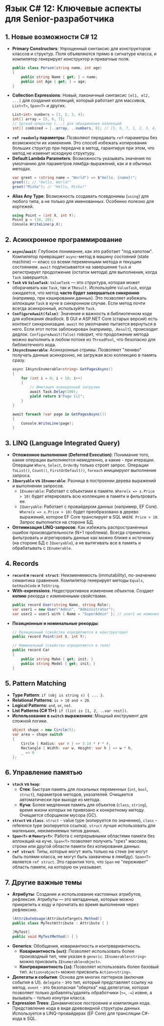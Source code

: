 # Язык C# 12: Ключевые аспекты для Senior-разработчика

## 1. Новые возможности C# 12
- **Primary Constructors**: Упрощенный синтаксис для конструкторов классов и структур. Поля объявляются прямо в сигнатуре класса, и компилятор генерирует конструктор и приватные поля.
  ```csharp
  public class Person(string name, int age)
  {
      public string Name { get; } = name;
      public int Age { get; } = age;
  }
  ```
- **Collection Expressions**: Новый, лаконичный синтаксис `[el1, el2, ...]` для создания коллекций, который работает для массивов, `List<T>`, `Span<T>` и других.
  ```csharp
  List<int> numbers = [1, 2, 3, 4];
  int[] array = [5, 6, 7];
  // Spread-оператор (...) для объединения коллекций
  int[] combined = [..array, ..numbers, 8]; // [5, 6, 7, 1, 2, 3, 4, 8]
  ```
- **`ref readonly` параметры**: Позволяют передавать `ref`-параметры без возможности их изменения. Это способ избежать копирования больших структур при передаче в метод, гарантируя при этом, что метод не изменит исходную структуру.
- **Default Lambda Parameters**: Возможность указывать значения по умолчанию для параметров лямбда-выражений, как и в обычных методах.
  ```csharp
  var greet = (string name = "World") => $"Hello, {name}!";
  greet(); // "Hello, World!"
  greet("Misha"); // "Hello, Misha!"
  ```
- **Alias Any Type**: Возможность создавать псевдонимы (`using`) для любого типа, а не только для именованных. Особенно полезно для кортежей.
  ```csharp
  using Point = (int X, int Y);
  Point p = (10, 20);
  Console.WriteLine(p.X);
  ```

## 2. Асинхронное программирование
- **`async`/`await`**: Глубокое понимание, как это работает "под капотом". Компилятор превращает `async`-метод в машину состояний (state machine) — класс со всеми переменными метода и текущим состоянием. `await` подписывается на завершение `Task` и регистрирует продолжение (остаток метода) для выполнения, когда `Task` завершится.
- **`Task` vs `ValueTask`**: `ValueTask` — это структура, которая может оборачивать как `Task`, так и `TResult`. Используйте `ValueTask`, когда ожидается, что метод **часто будет завершаться синхронно** (например, при кэшировании данных). Это позволяет избежать аллокации `Task` в куче в синхронном случае. Если метод почти всегда асинхронный, используйте `Task`.
- **`ConfigureAwait(false)`**: Значение и важность в библиотечном коде для избежания deadlock. В GUI и ASP.NET Core (старых версий) есть контекст синхронизации. `await` по умолчанию пытается вернуться в него. Если этот поток заблокирован (например, `.Result`), происходит дедлок. `ConfigureAwait(false)` говорит, что продолжение метода можно выполнить в любом потоке из `ThreadPool`, что безопасно для библиотечного кода.
- **`IAsyncEnumerable`**: Асинхронные стримы. Позволяют "лениво" получать данные асинхронно, не загружая всю коллекцию в память сразу.
  ```csharp
  async IAsyncEnumerable<string> GetPagesAsync()
  {
      for (int i = 0; i < 10; i++)
      {
          // Имитация асинхронной загрузки
          await Task.Delay(100);
          yield return $"Page {i}";
      }
  }
  
  await foreach (var page in GetPagesAsync())
  {
      Console.WriteLine(page);
  }
  ```

## 3. LINQ (Language Integrated Query)
- **Отложенное выполнение (Deferred Execution)**: Понимание того, какие операции выполняются немедленно, а какие - при итерации. Операции `Where`, `Select`, `OrderBy` только строят запрос. Операции `ToList()`, `Count()`, `FirstOrDefault()`, `foreach` инициируют выполнение запроса.
- **`IQueryable` vs `IEnumerable`**: Разница в построении дерева выражений и выполнении запросов.
    - `IEnumerable`: Работает с объектами в памяти. `Where(x => x.Price > 10)` будет итерировать всю коллекцию в памяти и фильтровать ее.
    - `IQueryable`: Работает с провайдером данных (например, EF Core). `Where(x => x.Price > 10)` будет преобразовано в дерево выражений, которое EF Core транслирует в SQL `WHERE Price > 10`. Запрос выполнится на стороне БД.
- **Оптимизация LINQ-запросов**: Как избежать распространенных ошибок производительности (N+1 проблема). Всегда стремитесь фильтровать и агрегировать данные как можно ближе к источнику (на стороне БД с `IQueryable`), а не вытягивать все в память и обрабатывать с `IEnumerable`.

## 4. Records
- **`record` и `record struct`**: Неизменяемость (immutability), по-значению семантика сравнения. Компилятор генерирует методы `Equals`, `GetHashCode` и `ToString`.
- **With-expressions**: Недеструктивное изменение объектов. Создает **копию** рекорда с измененными свойствами.
  ```csharp
  public record User(string Name, string Role);
  var user1 = new User("Admin", "Administrator");
  var user2 = user1 with { Name = "SuperAdmin" }; // user1 не изменился
  ```
- **Позиционные и номинальные рекорды**:
  ```csharp
  // Позиционный (свойства определяются в конструкторе)
  public record Point(int X, int Y);
  
  // Номинальный (свойства определяются в теле)
  public record Car
  {
      public string Make { get; init; }
      public string Model { get; init; }
  }
  ```

## 5. Pattern Matching
- **Type Pattern**: `if (obj is string s) { ... }`.
- **Relational Patterns**: `is > 10 and < 20`.
- **Logical Patterns**: `and`, `or`, `not`.
- **List Patterns (C# 11+)**: `if (list is [1, 2, ..var rest])`.
- **Использование в `switch` выражениях**: Мощный инструмент для сложной логики.
  ```csharp
  object shape = new Circle(5);
  var area = shape switch
  {
      Circle { Radius: var r } => 3.14 * r * r,
      Rectangle { Width: var w, Height: var h } => w * h,
      _ => 0
  };
  ```

## 6. Управление памятью
- **`stack` vs `heap`**: 
    - **Стек**: Быстрая память для локальных переменных (`int`, `bool`, `struct`), параметров методов, указателей. Очищается автоматически при выходе из метода.
    - **Куча**: Более медленная память для объектов (`class`, `string`), время жизни которых не привязано к конкретному методу. Очищается сборщиком мусора (GC).
- **`struct` vs `class`**: `struct` - value type (копируется по значению), `class` - reference type (копируется ссылка). `struct` лучше использовать для маленьких, неизменяемых типов данных.
- **`Span<T>` и `Memory<T>`**: Работа с непрерывными областями памяти без аллокаций на куче. `Span<T>` позволяет получить "срез" массива, строки или другой области памяти без копирования данных.
- **`ref struct`**: Типы, которые могут жить только на стеке (не могут быть полями класса, не могут быть захвачены в лямбду). `Span<T>` является `ref struct`. Это гарантия того, что `Span` не "переживет" область памяти, на которую он указывает.

## 7. Другие важные темы
- **Атрибуты**: Создание и использование кастомных атрибутов, рефлексия. Атрибуты — это метаданные, которые можно прикрепить к коду и прочитать во время выполнения через рефлексию.
  ```csharp
  [AttributeUsage(AttributeTargets.Method)]
  public class MyTestAttribute : Attribute { }

  [MyTest]
  public void MyTestMethod() { }
  ```
- **Generics**: Обобщения, ковариантность и контрвариантность.
    - **Ковариантность (`out`)**: Позволяет использовать более производный тип, чем указан в `generic`. `IEnumerable<string>` можно присвоить `IEnumerable<object>`.
    - **Контрвариантность (`in`)**: Позволяет использовать более базовый тип. `Action<object>` можно присвоить `Action<string>`.
- **Делегаты и события**: Основа для многих паттернов (включая события в UI). `delegate` - это тип, который представляет ссылку на метод. `event` - это безопасная "обертка" над делегатом, которая позволяет только добавлять/удалять обработчики (`+=`, `-=`) извне, а вызывать - только изнутри класса.
- **Expression Trees**: Динамическое построение и компиляция кода. Представление кода в виде древовидной структуры данных. Используется в LINQ-провайдерах (EF Core) для трансляции C#-кода в SQL. 